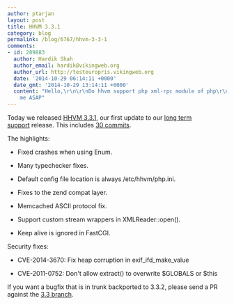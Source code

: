 ```yaml
---
author: ptarjan
layout: post
title: HHVM 3.3.1
category: blog
permalink: /blog/6767/hhvm-3-3-1
comments:
- id: 289883
  author: Hardik Shah
  author_email: hardik@vikingweb.org
  author_url: http://testeuropris.vikingweb.org
  date: '2014-10-29 06:14:11 +0000'
  date_gmt: '2014-10-29 13:14:11 +0000'
  content: "Hello,\r\n\r\nDo hhvm support php xml-rpc module of php\r\nPlease reply
    me ASAP"
---
```


Today we released [HHVM 3.3.1](https://github.com/facebook/hhvm/wiki/Prebuilt%20Packages%20for%20HHVM), our first update to our [long term support](http://hhvm.com/blog/6083/hhvm-long-term-support) release. This includes [30 commits](https://github.com/facebook/hhvm/compare/HHVM-3.3.0...HHVM-3.3.1).

<!--truncate-->

The highlights:

  * Fixed crashes when using Enum.


  * Many typechecker fixes.


  * Default config file location is always /etc/hhvm/php.ini.


  * Fixes to the zend compat layer.


  * Memcached ASCII protocol fix.


  * Support custom stream wrappers in XMLReader::open().


  * Keep alive is ignored in FastCGI.


Security fixes:


  * CVE-2014-3670: Fix heap corruption in exif_ifd_make_value


  * CVE-2011-0752: Don't allow extract() to overwrite $GLOBALS or $this


If you want a bugfix that is in trunk backported to 3.3.2, please send a PR against the [3.3 branch](https://github.com/facebook/hhvm/tree/HHVM-3.3).
